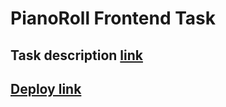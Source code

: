 # PianoRoll Frontend Task

## Task description [link](https://github.com/Nospoko/pianoroll-frontend-challenge)

## [Deploy link](https://pianoroll-frontend-challenge.netlify.app/)

